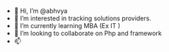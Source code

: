 - 👋 Hi, I’m @abhvya
- 👀 I’m interested in tracking solutions providers.
- 🌱 I’m currently learning MBA (Ex IT )
- 💞️ I’m looking to collaborate on Php and framework
- 📫 

<!---
abhvya/abhvya is a ✨ special ✨ repository because its `README.md` (this file) appears on your GitHub profile.
You can click the Preview link to take a look at your changes.
--->
